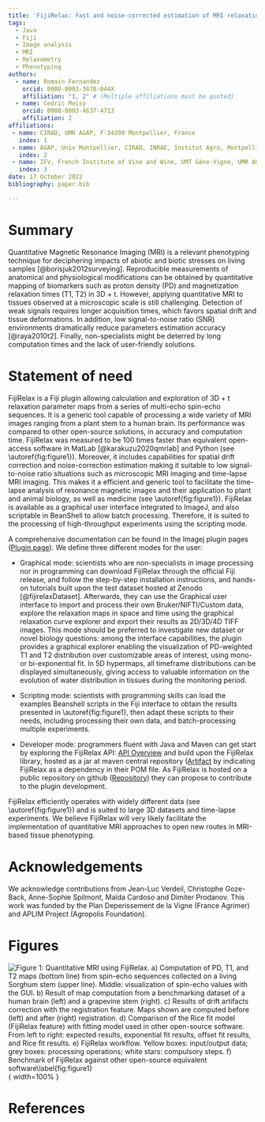 ```yaml
---
title: 'FijiRelax: Fast and noise-corrected estimation of MRI relaxation maps in 3D + t'
tags:
  - Java
  - Fiji
  - Image analysis
  - MRI
  - Relaxometry
  - Phenotyping
authors:
  - name: Romain Fernandez
    orcid: 0000-0003-3670-044X
    affiliation: "1, 2" # (Multiple affiliations must be quoted)
  - name: Cedric Moisy
    orcid: 0000-0003-4637-4713
    affiliation: 2
affiliations:
 - name: CIRAD, UMR AGAP, F-34398 Montpellier, France
   index: 1
 - name: AGAP, Univ Montpellier, CIRAD, INRAE, Institut Agro, Montpellier, France.
   index: 2
 - name: IFV, French Institute of Vine and Wine, UMT Géno-Vigne, UMR AGAP, F-34398 Montpellier, France.
   index: 3
date: 17 October 2022
bibliography: paper.bib

---
```


# Summary

Quantitative Magnetic Resonance Imaging (MRI) is a relevant phenotyping technique for deciphering impacts of abiotic and biotic stresses on living samples [@borisjuk2012surveying]. Reproducible measurements of anatomical and physiological modifications can be obtained by quantitative mapping of biomarkers such as proton density (PD) and magnetization relaxation times (T1, T2) in 3D + t. However, applying quantitative MRI to tissues observed at a microscopic scale is still challenging. Detection of weak signals requires longer acquisition times, which favors spatial drift and tissue deformations. In addition, low signal-to-noise ratio (SNR) environments dramatically reduce parameters estimation accuracy [@raya2010t2]. Finally, non-specialists might be deterred by long computation times and the lack of user-friendly solutions. 

# Statement of need

FijiRelax is a Fiji plugin allowing calculation and exploration of 3D + t relaxation parameter maps from a series of multi-echo spin-echo sequences. It is a generic tool capable of processing a wide variety of MRI images ranging from a plant stem to a human brain. Its performance was compared to other open-source solutions, in accuracy and computation time. FijiRelax was measured to be 100 times faster than equivalent open-access software in MatLab [@karakuzu2020qmrlab] and Python (see \autoref{fig:figure1}). Moreover, it includes capabilities for spatial drift correction and noise-correction estimation making it suitable to low signal-to-noise ratio situations such as microscopic MRI imaging and time-lapse MRI imaging. This makes it a efficient and generic tool to facilitate the time-lapse analysis of resonance magnetic images and their application to plant and animal biology, as well as medicine (see \autoref{fig:figure1}). FijiRelax is available as a graphical user interface integrated to ImageJ, and also scriptable in BeanShell to allow batch processing. Therefore, it is suited to the processing of high-throughput experiments using the scripting mode.


A comprehensive documentation can be found in the Imagej plugin pages ([Plugin page](https://imagej.net/plugins/fijirelax)). We define three different modes for the user:

* Graphical mode: scientists who are non-specialists in image processing nor in programming can download FijiRelax through the official Fiji release, and follow the step-by-step installation instructions, and hands-on tutorials built upon the test dataset hosted at Zenodo [@fijirelaxDataset]. Afterwards, they can use the Graphical user interface to import and process their own Bruker/NIFTI/Custom data, explore the relaxation maps in space and time using the graphical relaxation curve explorer and export their results as 2D/3D/4D TIFF images. This mode should be preferred to investigate new dataset or novel biology questions: among the interface capabilities, the plugin provides a graphical explorer enabling the visualization of PD-weighted T1 and T2 distribution over customizable areas of interest, using mono- or bi-exponential fit. In 5D hypermaps, all timeframe distributions can be displayed simultaneously, giving access to valuable information on the evolution of water distribution in tissues during the monitoring period.

* Scripting mode: scientists with programming skills can load the examples Beanshell scripts in the Fiji interface to obtain the results presented in \autoref{fig:figure1}, then adapt these scripts to their needs, including processing their own data, and batch-processing multiple experiments.

* Developer mode: programmers fluent with Java and Maven can get start by exploring the FijiRelax API: [API Overview](https://javadoc.io/doc/io.github.rocsg/fijirelax/latest/index.html) and build upon the FijiRelax library, hosted as a jar at maven central repository ([Artifact](https://search.maven.org/artifact/io.github.rocsg/fijirelax) by indicating FijiRelax as a dependency in their POM file. As FijiRelax is hosted on a public repository on github ([Repository](https://github.com/rocsg/fijirelax)) they can propose to contribute to the plugin development.

FijiRelax efficiently operates with widely different data (see \autoref{fig:figure1}) and is suited to large 3D datasets and time-lapse experiments. We believe FijiRelax will very likely facilitate the implementation of quantitative MRI approaches to open new routes in MRI-based tissue phenotyping.

# Acknowledgements

We acknowledge contributions from Jean-Luc Verdeil, Christophe Goze-Back, Anne-Sophie Spilmont, Maïda Cardoso and Dimiter Prodanov. 
This work was funded by the Plan Deperissement de la Vigne (France Agrimer) and APLIM Project (Agropolis Foundation).

# Figures

![Figure 1: Quantitative MRI using FijiRelax. a) Computation of PD, T1, and T2 maps (bottom line) from spin-echo sequences collected on a living Sorghum stem (upper line). Middle: visualization of spin-echo values with the GUI. b) Result of map computation from a benchmarking dataset of a human brain (left) and a grapevine stem (right). c) Results of drift artifacts correction with the registration feature. Maps shown are computed before (left) and after (right) registration. d) Comparison of the Rice fit model (FijiRelax feature) with fitting model used in other open-source software. From left to right: expected results, exponential fit results, offset fit results, and Rice fit results. e) FijiRelax workflow. Yellow boxes: input/output data; grey boxes: processing operations; white stars: compulsory steps. f) Benchmark of FijiRelax against other open-source equivalent software\label{fig:figure1}](images/figure.png){ width=100% }


# References

